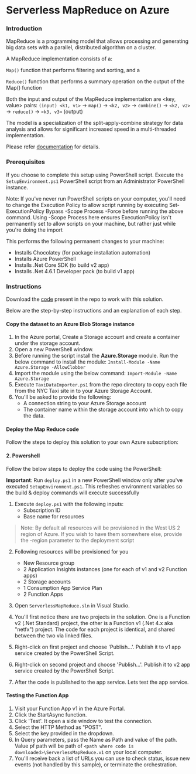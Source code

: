 # Serverless MapReduce on Azure

### Introduction

MapReduce is a programming model that allows processing and generating big data sets with a parallel, distributed algorithm on a cluster.

A MapReduce implementation consists of a:

`Map()` function that performs filtering and sorting, and a

`Reduce()` function that performs a summary operation on the output of the Map() function

Both the input and output of the MapReduce implementation are <key, value> pairs: `(input) <k1, v1>` -> `map()` -> `<k2, v2>` -> `combine()` -> `<k2, v2>` -> `reduce()` -> `<k3, v3>` (output)

The model is a specialization of the split-apply-combine strategy for data analysis and allows for significant increased speed in a multi-threaded implementation.

Please refer [documentation](https://docs.microsoft.com/en-us/samples/azure-samples/durablefunctions-mapreduce-dotnet/big-data-processing-serverless-mapreduce-on-azure/) for details.

### Prerequisites

If you choose to complete this setup using PowerShell script. Execute the `SetupEnvironment.ps1` PowerShell script from an Administrator PowerShell instance.

Note: If you've never run PowerShell scripts on your computer, you'll need to change the Execution Policy to allow script running by executing Set-ExecutionPolicy Bypass -Scope Process -Force before running the above command. Using -Scope Process here ensures ExecutionPolicy isn't permanently set to allow scripts on your machine, but rather just while you're doing the import

This performs the following permanent changes to your machine:

- Installs Chocolatey (for package installation automation)
- Installs Azure PowerShell
- Installs .Net Core SDK (to build v2 app)
- Installs .Net 4.6.1 Developer pack (to build v1 app)

### Instructions

Download the [code](https://github.com/vlele/az-arch-master-class/tree/master/PaaS/03.%20Serverless%20MapReduce%20on%20Azure/Serverless-MapReduce-on-Azure) present in the repo to work with this solution.

Below are the step-by-step instructions and an explanation of each step.

#### Copy the dataset to an Azure Blob Storage instance

1. In the Azure portal, Create a Storage account and create a container under the storage account.
2. Open a new PowerShell window.
3. Before running the script install the **Azure.Storage** module. Run the below command to install the module:
	 `Install-Module -Name Azure.Storage -AllowClobber`
4. Import the  module using the below command:
	 `Import-Module -Name Azure.Storage`
5. Execute `TaxiDataImporter.ps1` from the repo directory to copy each file from the NYC Taxi site in to your Azure Storage Account.
6. You'll be asked to provide the following:
	- A connection string to your Azure Storage account
	- The container name within the storage account into which to copy the data.

#### Deploy the Map Reduce code

Follow the steps to deploy this solution to your own Azure subscription:

#### **2. Powershell**
Follow the below steps to deploy the code using the PowerShell:

**Important**: Run `deploy.ps1` in a new PowerShell window only after you've executed `SetupEnvironment.ps1`. This refreshes environment variables so the build & deploy commands will execute successfully

1. Execute `deploy.ps1` with the following inputs:
	- Subscription ID
	- Base name for resources
	
> Note: By default all resources will be provisioned in the West US 2 region of Azure. If you wish to have them somewhere else, provide the -region parameter to the deployment script
   
2. Following resources will be provisioned for you
	- New Resource group
	- 2 Application Insights instances (one for each of v1 and v2 Function apps)
	- 2 Storage accounts
	- 1 Consumption App Service Plan
	- 2 Function Apps

3. Open `ServerlessMapReduce.sln` in Visual Studio.
4. You'll first notice there are two projects in the solution. One is a Function v2 (.Net Standard) project, the other is a Function v1 (.Net 4.x aka "netfx") project. The code for each project is identical, and shared between the two via linked files.
3. Right-click on first project and choose 'Publish...'. Publish it to v1 app service created by the PowerShell Script.
4. Right-click on second project and choose 'Publish...'. Publish it to v2 app service created by the PowerShell Script.
5. After the code is published to the app service. Lets test the app service.

#### Testing the Function App
1. Visit your Function App v1 in the Azure Portal.
2. Click the StartAsync function.
3. Click 'Test'. It open a side window to test the connection.
4. Select the HTTP Method as "POST".
5. Select the key provided in the dropdown.
6. In Query parameters, pass the Name as Path and value of the path. Value pf path will be path of `<path where code is downloaded>\ServerlessMapReduce.v1` on your local computer.
7. You'll receive back a list of URLs you can use to check status, issue new events (not handled by this sample), or terminate the orchestration.




